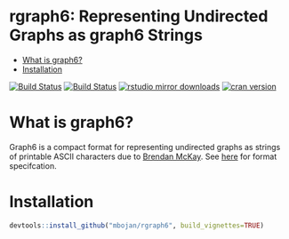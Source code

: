 rgraph6: Representing Undirected Graphs as graph6 Strings
================

-   [What is graph6?](#what-is-graph6)
-   [Installation](#installation)

[![Build Status](https://travis-ci.org/mbojan/rgraph6.png?branch=master)](https://travis-ci.org/mbojan/rgraph6) [![Build Status](https://ci.appveyor.com/api/projects/status/4jl7qg3etk9g8eo0?svg=true)](https://ci.appveyor.com/project/mbojan/rgraph6) [![rstudio mirror downloads](http://cranlogs.r-pkg.org/badges/rgraph6?color=2ED968)](http://cranlogs.r-pkg.org/) [![cran version](http://www.r-pkg.org/badges/version/rgraph6)](https://cran.r-project.org/package=rgraph6)

What is graph6?
===============

Graph6 is a compact format for representing undirected graphs as strings of printable ASCII characters due to [Brendan McKay](https://en.wikipedia.org/wiki/Brendan_McKay). See [here](http://users.cecs.anu.edu.au/~bdm/data/formats.txt) for format specifcation.

Installation
============

``` r
devtools::install_github("mbojan/rgraph6", build_vignettes=TRUE)
```
